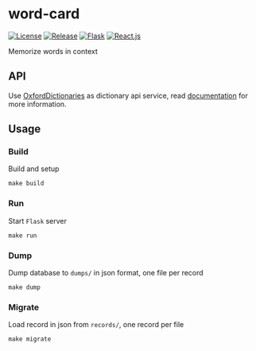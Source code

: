 # word-card

[![License](https://img.shields.io/github/license/ASjet/word-card)](https://github.com/ASjet/word-card/blob/main/LICENSE)
[![Release](https://img.shields.io/github/v/release/ASjet/word-card)](https://github.com/ASjet/word-card/releases/latest)
[![Flask](https://img.shields.io/github/pipenv/locked/dependency-version/ASjet/word-card/flask)](https://github.com/pallets/flask/releases/tag/2.2.2)
[![React.js](https://img.shields.io/github/package-json/dependency-version/ASjet/word-card/react)](https://github.com/facebook/react/releases/tag/v18.2.0)


Memorize words in context

## API

Use [OxfordDictionaries](https://developer.oxforddictionaries.com/) as dictionary api service, read [documentation](https://developer.oxforddictionaries.com/documentation) for more information.

## Usage

### Build

Build and setup

```shell
make build
```

### Run

Start `Flask` server

```shell
make run
```

### Dump

Dump database to `dumps/` in json format, one file per record

```shell
make dump
```

### Migrate

Load record in json from `records/`, one record per file

```shell
make migrate
```
